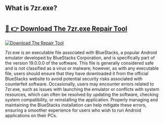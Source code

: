 ## What is 7zr.exe? 

# <h2><a href="https://exedetect.com/download.php?7zr.exe">🔗 👉 Download The 7zr.exe Repair Tool</a></h2>

[![Download The Repair Tool](https://exedetect.com/download-button.jpg)](https://exedetect.com/download.php?7zr.exe)

7zr.exe is an executable file associated with BlueStacks, a popular Android emulator developed by BlueStacks Corporation, and is specifically part of the version 19.0.0.0 of the software. This file is generally considered safe and is not classified as a virus or malware; however, as with any executable file, users should ensure that they have downloaded it from the official BlueStacks website to avoid potential security risks associated with counterfeit software. Occasionally, users may encounter errors related to 7zr.exe, such as issues with launching the emulator or conflicts with system resources, which can often be resolved by updating the software, checking system compatibility, or reinstalling the application. Properly managing and maintaining the BlueStacks installation can help mitigate these errors, ensuring a smoother experience for users who wish to run Android applications on their PCs.